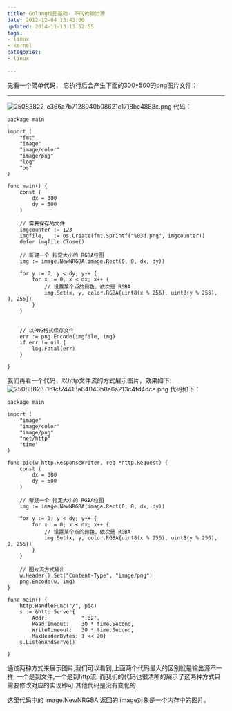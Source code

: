 ```yaml
---
title: Golang绘图基础- 不同的输出源
date: 2012-12-04 13:43:00
updated: 2014-11-13 13:52:55
tags: 
- linux
- kernel
categories: 
- linux

---
```

先看一个简单代码， 它执行后会产生下面的300*500的png图片文件：


----------


![25083822-e366a7b7128040b08621c1718bc4888c.png][1]
代码：

    package main
    
    import (
    	"fmt"
    	"image"
    	"image/color"
    	"image/png"
    	"log"
    	"os"
    )
    
    func main() {
    	const (
    		dx = 300
    		dy = 500
    	)
    
    	// 需要保存的文件
    	imgcounter := 123
    	imgfile, _ := os.Create(fmt.Sprintf("%03d.png", imgcounter))
    	defer imgfile.Close()
    
    	// 新建一个 指定大小的 RGBA位图
    	img := image.NewNRGBA(image.Rect(0, 0, dx, dy))
    
    	for y := 0; y < dy; y++ {
    		for x := 0; x < dx; x++ {
    			// 设置某个点的颜色，依次是 RGBA
    			img.Set(x, y, color.RGBA{uint8(x % 256), uint8(y % 256), 0, 255})
    		}
    	}
    
    
    	// 以PNG格式保存文件
    	err := png.Encode(imgfile, img)
    	if err != nil {
    		log.Fatal(err)
    	}
    
    }

我们再看一个代码，以http文件流的方式展示图片，效果如下:
![25083823-1b1cf74413a64043b8a6a213c4fd4dce.png][2]
代码如下：

    package main
    
    import (
    	"image"
    	"image/color"
    	"image/png"
    	"net/http"
    	"time"
    )
    
    func pic(w http.ResponseWriter, req *http.Request) {
    	const (
    		dx = 300
    		dy = 500
    	)
    
    	// 新建一个 指定大小的 RGBA位图
    	img := image.NewNRGBA(image.Rect(0, 0, dx, dy))
    
    	for y := 0; y < dy; y++ {
    		for x := 0; x < dx; x++ {
    			// 设置某个点的颜色，依次是 RGBA
    			img.Set(x, y, color.RGBA{uint8(x % 256), uint8(y % 256), 0, 255})
    		}
    	}
    
    	// 图片流方式输出
    	w.Header().Set("Content-Type", "image/png")
    	png.Encode(w, img)
    }
    
    func main() {
    	http.HandleFunc("/", pic)
    	s := &http.Server{
    		Addr:           ":82",
    		ReadTimeout:    30 * time.Second,
    		WriteTimeout:   30 * time.Second,
    		MaxHeaderBytes: 1 << 20}
    	s.ListenAndServe()
    
    }

通过两种方式来展示图片,我们可以看到,上面两个代码最大的区别就是输出源不一样, 一个是到文件,一个是到http流. 而我们的代码也很清晰的展示了这两种方式只需要修改对应的实现即可.其他代码是没有变化的.

这里代码中的 image.NewNRGBA 返回的 image对象是一个内存中的图片。


  [1]: https://imgs.gnux.cn/usr/uploads/2014/11/1180276415.png
  [2]: https://imgs.gnux.cn/usr/uploads/2014/11/583513871.png
